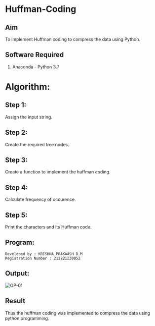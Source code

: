 # Huffman-Coding
## Aim
To implement Huffman coding to compress the data using Python.

## Software Required
1. Anaconda - Python 3.7

# Algorithm:
## Step 1:
Assign the input string.

## Step 2:
Create the required tree nodes.

## Step 3:
Create a function to implement the huffman coding.

## Step 4:
Calculate frequency of occurence.

## Step 5:
Print the characters and its Huffman code.
 
## Program:
```
Developed by : KRISHNA PRAKAASH D M
Registration Number : 212221230052
```


    
## Output:
![OP-01](https://github.com/Krishna-Prakaash/Huffman-Coding/assets/93427144/4a2b6a75-7969-458b-adc0-5f610cfaa7d5)





## Result
Thus the huffman coding was implemented to compress the data using python programming.

